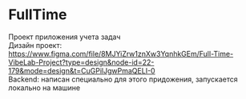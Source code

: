 # FullTime
Проект приложения учета задач  
Дизайн проект: https://www.figma.com/file/8MJYiZrw1znXw3YqnhkGEm/Full-Time-VibeLab-Project?type=design&node-id=22-179&mode=design&t=CuGPilJgwPmaQELI-0  
Backend:  написан специально для этого придожения, запускается локально на машине
